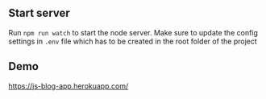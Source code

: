 ## Start server

Run `npm run watch` to start the node server. Make sure to update the config settings in `.env` file which has to be created in the root folder of the project

## Demo

https://js-blog-app.herokuapp.com/
